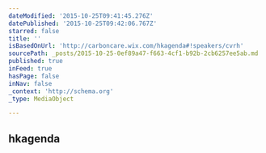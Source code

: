 ```yaml
---
dateModified: '2015-10-25T09:41:45.276Z'
datePublished: '2015-10-25T09:42:06.767Z'
starred: false
title: ''
isBasedOnUrl: 'http://carboncare.wix.com/hkagenda#!speakers/cvrh'
sourcePath: _posts/2015-10-25-0ef89a47-f663-4cf1-b92b-2cb6257ee5ab.md
published: true
inFeed: true
hasPage: false
inNav: false
_context: 'http://schema.org'
_type: MediaObject

---
```

<article style=""><h1>hkagenda</h1><p></p></article>
